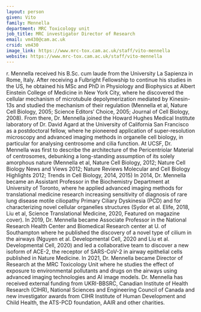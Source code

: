 ```yaml
---
layout: person
given: Vito
family: Mennella
department: MRC Toxicology unit
job_title: MRC investigator Director of Research
email: vm430@cam.ac.uk
crsid: vm430
image_link: https://www.mrc-tox.cam.ac.uk/staff/vito-mennella
website: https://www.mrc-tox.cam.ac.uk/staff/vito-mennella
---
```


r. Mennella received his B.Sc. cum laude from the University La Sapienza in Rome, Italy. After receiving a Fulbright Fellowship to continue his studies in the US, he obtained his MSc and PhD in Physiology and Biophysics at Albert Einstein College of Medicine in New York City, where he discovered the cellular mechanism of microtubule depolymerization mediated by Kinesin-13s and studied the mechanism of their regulation (Mennella et al, Nature Cell Biology, 2005; Science Editors’ Choice, 2005; Journal of Cell Biology, 2008).  From there, Dr. Mennella joined the Howard Hughes Medical Institute laboratory of Dr. David Agard at the University of California San Francisco as a postdoctoral fellow, where he pioneered application of super-resolution microscopy and advanced imaging methods in organelle cell biology, in particular for analysing centrosome and cilia function. At UCSF, Dr. Mennella was first to describe the architecture of the Pericentriolar Material of centrosomes, debunking a long-standing assumption of its solely amorphous nature (Mennella et al, Nature Cell Biology, 2012; Nature Cell Biology News and Views 2012; Nature Reviews Molecular and Cell Biology Highlights 2012; Trends in Cell Biology, 2014, 2015)  In 2014, Dr. Mennella became an Assistant Professor in the Biochemistry Department at University of Toronto, where he applied advanced imaging methods for translational medicine research increasing sensitivity of diagnosis of rare lung disease motile ciliopathy Primary Ciliary Dyskinesia (PCD) and for characterizing novel cellular organelles structures (Sydor et al. Elife, 2018, Liu et al, Science Translational Medicine, 2020, Featured on magazine cover).  In 2019, Dr. Mennella became Associate Professor in the National Research Health Center and Biomedical Research center at U. of Southampton where he published the discovery of a novel type of cilium in the airways (Nguyen et al. Developmental Cell, 2020 and Liu et al. Developmental Cell, 2020) and led a collaborative team to discover a new isoform of ACE-2, the receptor of SARS-CoV-2 in airway epithelial cells published in Nature Medicine.  In 2021, Dr. Mennella became Director of Research at the MRC Toxicology Unit where he studies the effect of exposure to environmental pollutants and drugs on the airways using advanced imaging technologies and AI image models. Dr. Mennella has received external funding from UKRI-BBSRC, Canadian Institute of Health Research (CIHR), National Sciences and Engineering Council of Canada and new investigator awards from CIHR Institute of Human Development and Child Health, the ATS-PCD foundation, AAIR and other charities.